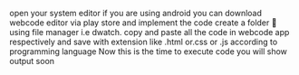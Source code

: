 open your system editor if you are using android you can download webcode editor via play store and implement the code 
create a folder 📁 using file manager i.e dwatch.
copy and paste all the code in webcode app respectively and save with extension like .html or.css or .js according to programming language 
Now this is the time to execute code you will show output soon 
